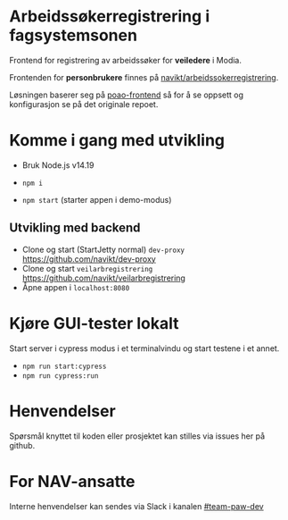 # Arbeidssøkerregistrering i fagsystemsonen

Frontend for registrering av arbeidssøker for **veiledere** i Modia.

Frontenden for **personbrukere** finnes på [navikt/arbeidssokerregistrering](https://github.com/navikt/arbeidssokerregistrering).

Løsningen baserer seg på [poao-frontend](https://github.com/navikt/poao-frontend) så for å se oppsett og konfigurasjon se på det originale repoet.

# Komme i gang med utvikling

- Bruk Node.js v14.19

- `npm i`
- `npm start` (starter appen i demo-modus)

## Utvikling med backend

- Clone og start (StartJetty normal) `dev-proxy` https://github.com/navikt/dev-proxy
- Clone og start `veilarbregistrering` https://github.com/navikt/veilarbregistrering
- Åpne appen i `localhost:8080`

# Kjøre GUI-tester lokalt

Start server i cypress modus i et terminalvindu og start testene i et annet.

- `npm run start:cypress`
- `npm run cypress:run`

# Henvendelser

Spørsmål knyttet til koden eller prosjektet kan stilles via issues her på github.

# For NAV-ansatte

Interne henvendelser kan sendes via Slack i kanalen [#team-paw-dev](https://nav-it.slack.com/archives/CLTFAEW75)
